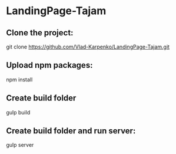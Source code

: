 # LandingPage-Tajam

## Clone the project:

git clone https://github.com/Vlad-Karpenko/LandingPage-Tajam.git

## Upload npm packages:

npm install

## Create build folder

gulp build

## Create build folder and run server:

gulp server
